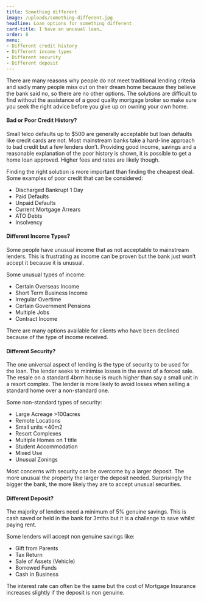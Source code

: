 ```yaml
---
title: Something different
image: /uploads/something-different.jpg
headline: Loan options for something different
card-title: I have an unusual loan…
order: 8
menu:
- Different credit history
- Different income types
- Different security
- Different deposit
---
```


There are many reasons why people do not meet traditional lending criteria and sadly many people miss out on their dream home because they believe the bank said no, so there are no other options. The solutions are difficult to find without the assistance of a good quality mortgage broker so make sure you seek the right advice before you give up on owning your own home.

<h4 id="different-credit-history">Bad or Poor Credit History?</h4>
Small telco defaults up to $500 are generally acceptable but loan defaults like credit cards are not. Most mainstream banks take a hard-line approach to bad credit but a few lenders don’t.  Providing good income, savings and a reasonable explanation of the poor history is shown, it is possible to get a home loan approved.  Higher fees and rates are likely though.

Finding the right solution is more important than finding the cheapest deal. Some examples of poor credit that can be considered:

* Discharged Bankrupt 1 Day
* Paid Defaults
* Unpaid Defaults
* Current Mortgage Arrears
* ATO Debts
* Insolvency

<h4 id="different-income-types">Different Income Types?</h4>
Some people have unusual income that as not acceptable to mainstream lenders.  This is frustrating as income can be proven but the bank just won’t accept it because it is unusual. 

Some unusual types of income:

* Certain Overseas Income
* Short Term Business Income
* Irregular Overtime
* Certain Government Pensions
* Multiple Jobs
* Contract Income

There are many options available for clients who have been declined because of the type of income received.

<h4 id="different-security">Different Security?</h4>
The one universal aspect of lending is the type of security to be used for the loan. The lender seeks to minimise losses in the event of a forced sale.  The resale on a standard 4brm house is much higher than say a small unit in a resort complex. The lender is more likely to avoid losses when selling a standard home over a non-standard one.

Some non-standard types of security:

* Large Acreage >100acres
* Remote Locations
* Small units <40m<span class="superscript">2</span>
* Resort Complexes
* Multiple Homes on 1 title
* Student Accommodation
* Mixed Use
* Unusual Zonings

Most concerns with security can be overcome by a larger deposit.  The more unusual the property the larger the deposit needed. Surprisingly the bigger the bank, the more likely they are to accept unusual securities.

<h4 id="different-deposit">Different Deposit?</h4>
The majority of lenders need a minimum of 5% genuine savings.  This is cash saved or held in the bank for 3mths but it is a challenge to save whilst paying rent. 

Some lenders will accept non genuine savings like:
* Gift from Parents
* Tax Return
* Sale of Assets (Vehicle)
* Borrowed Funds
* Cash in Business

The interest rate can often be the same but the cost of Mortgage Insurance increases slightly if the deposit is non genuine.
